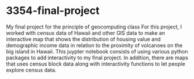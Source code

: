 # 3354-final-project
My final project for the principle of geocomputing class
For this project, I worked with census data of Hawaii and other GIS data to make an interactive map that shows the distribution of housing value and demographic income data in relation to the proximity of volcanoes on the big island in Hawaii. This juypter notebook consists of using various python packages to add interactivity to my final project. In addition, there are maps that uses census block data along with interactivity functions to let people explore census data.  
